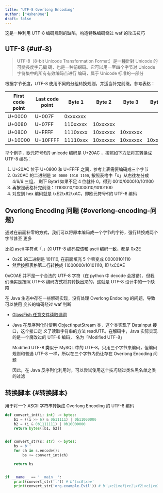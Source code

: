 ```yaml
---
title: "UTF-8 Overlong Encoding"
author: ["4shen0ne"]
draft: false
---
```


这是一种利用 UTF-8 编码规则的缺陷，构造特殊编码绕过 waf 的攻击技巧


## UTF-8 {#utf-8}

> UTF-8（8-bit Unicode Transformation Format）是一種針對 Unicode 的可變長度字元編
> 碼，也是一种前缀码。它可以用一至四个字节对 Unicode 字符集中的所有有效编码点进行
> 编码，属于 Unicode 标准的一部分

根据字节长度，UTF-8 使用不同的分组转换规则，并适当补完前缀。参考表格：

| First code point | Last code point | Byte 1   | Byte 2   | Byte 3   | Byte 4   |
|------------------|-----------------|----------|----------|----------|----------|
| U+0000           | U+007F          | 0xxxxxxx |          |          |          |
| U+0080           | U+07FF          | 110xxxxx | 10xxxxxx |          |          |
| U+0800           | U+FFFF          | 1110xxxx | 10xxxxxx | 10xxxxxx |          |
| U+10000          | U+10FFFF        | 11110xxx | 10xxxxxx | 10xxxxxx | 10xxxxxx |

举个例子，欧元符号€的 unicode 编码是 U+20AC ，按照如下方法将其转换成 UTF-8 编码：

1.  U+20AC 位于 U+0800 和 U+FFFF 之间，参考上表需要编码成三个字节
2.  0x20AC 的二进制是 `10 0000 1010 1100`, 按照表格中「x」从右往左分成 4/6/6 三组，
    剩下 Byte1 如果不足 4 位就补 0。得到 0010/000010/101100
3.  再按照表格补完前缀：11100010/10000010/10101100
4.  对应到 hex 编码就是 \xE2\x82\xAC，即欧元符号€的 UTF-8 编码


## Overlong Encoding 问题 {#overlong-encoding-问题}

通过在前面补零的方式，我们可以将原本编码成一个字节的字符，强行转换成两个字节甚至
更多

比如 ascii 字符点「.」的 UTF-8 编码应该和 ascii 编码一致，都是 0x2E

-   0x2E 的二进制是 101110, 在前面填充 5 个零变成 00000101110
-   然后按照表格第二行转换成 11000000/10101110, 即 \xC0AE

0xC0AE 并不是一个合法的 UTF-8 字符（在 python 中 decode 会报错），但我们确实是按照 UTF-8
编码方式将其转换出来的，这就是 UTF-8 设计中的一个缺陷

在 Java 生态中存在一些解码实现，没有处理 Overlong Endocing 的问题，导致可以使用
变长的编码绕过 waf 判断

-   [GlassFish 任意文件读取漏洞](https://github.com/vulhub/vulhub/tree/master/glassfish/4.1.0)
-   Java 在反序列化时使用 ObjectInputStream 类，这个类实现了 DataInput 接口，这个接口定
    义了读取字符串的方法 readUTF。在解码中，Java 实际实现的是一个魔改过的 UTF-8 编码，
    名为「Modified UTF-8」

    Modified UTF-8 类似于 MySQL 中的 UTF-8，只用三个字节来编码，但编码规则和普通
    UTF-8 一样，所以在三个字节内仍让存在 Overlong Encoding 问题

    因此，在 Java 反序列化利用时，可以尝试使用这个技巧绕过类名黑名单之类的过滤


## 转换脚本 {#转换脚本}

用于将一个 ASCII 字符串转换成 Overlong Encoding 的 UTF-8 编码

```python
def convert_int(i: int) -> bytes:
    b1 = ((i >> 6) & 0b11111) | 0b11000000
    b2 = (i & 0b1111111) | 0b10000000
    return bytes([b1, b2])


def convert_str(s: str) -> bytes:
    bs = b''
    for ch in s.encode():
        bs += convert_int(ch)

    return bs


if __name__ == '__main__':
    print(convert_str('.')) # b'\xc0\xae'
    print(convert_str('org.example.Evil')) # b'\xc1\xef\xc1\xf2\xc1\xe7\xc0\xae\xc1\xe5\xc1\xf8\xc1\xe1\xc1\xed\xc1\xf0\xc1\xec\xc1\xe5\xc0\xae\xc1\xc5\xc1\xf6\xc1\xe9\xc1\xec'
```
